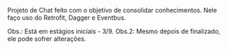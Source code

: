 Projeto de Chat feito com o objetivo de consolidar conhecimentos. Nele faço uso do Retrofit, Dagger e Eventbus. 

Obs.: Está em estágios iniciais - 3/9.
Obs.2: Mesmo depois de finalizado, ele pode sofrer alterações.
